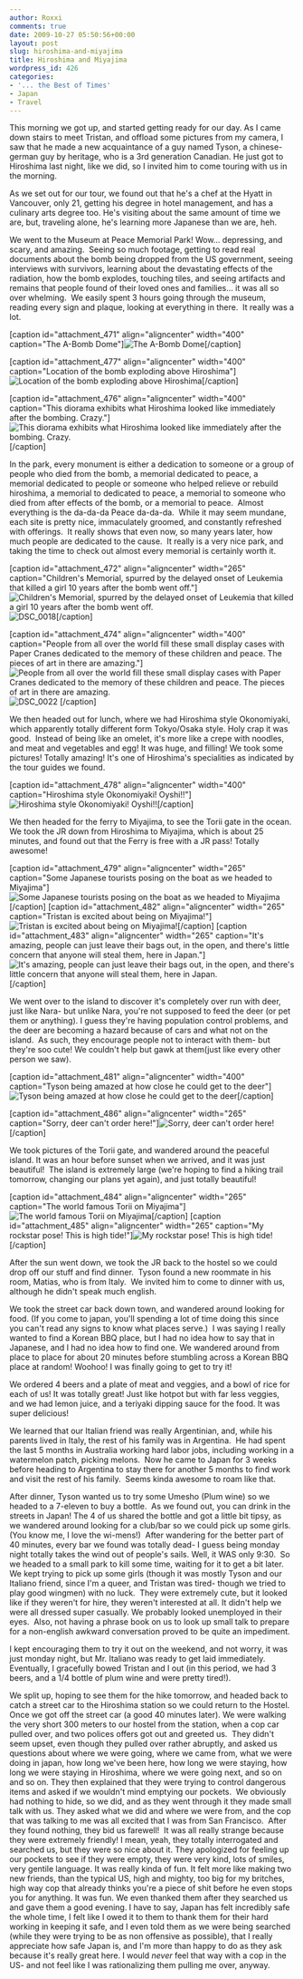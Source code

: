 ```yaml
---
author: Roxxi
comments: true
date: 2009-10-27 05:50:56+00:00
layout: post
slug: hiroshima-and-miyajima
title: Hiroshima and Miyajima
wordpress_id: 426
categories:
- '... the Best of Times'
- Japan
- Travel
---
```


This morning we got up, and started getting ready for our day. As I came down stairs to meet Tristan, and offload some pictures from my camera, I saw that he made a new acquaintance of a guy named Tyson, a chinese-german guy by heritage, who is a 3rd generation Canadian. He just got to Hiroshima last night, like we did, so I invited him to come touring with us in the morning.



As we set out for our tour, we found out that he's a chef at the Hyatt in Vancouver, only 21, getting his degree in hotel management, and has a culinary arts degree too. He's visiting about the same amount of time we are, but, traveling alone, he's learning more Japanese than we are, heh.

We went to the Museum at Peace Memorial Park! Wow… depressing, and scary, and amazing.  Seeing so much footage, getting to read real documents about the bomb being dropped from the US government, seeing interviews with survivors, learning about the devastating effects of the radiation, how the bomb explodes, touching tiles, and seeing artifacts and remains that people found of their loved ones and families… it was all so over whelming.  We easily spent 3 hours going through the museum, reading every sign and plaque, looking at everything in there.  It really was a lot.

[caption id="attachment_471" align="aligncenter" width="400" caption="The A-Bomb Dome"]![The A-Bomb Dome](http://www.kaynne.com/blog/wp-content/uploads/2009/10/DSC_00012-400x265.jpg)[/caption]

[caption id="attachment_477" align="aligncenter" width="400" caption="Location of the bomb exploding above Hiroshima"]![Location of the bomb exploding above Hiroshima](http://www.kaynne.com/blog/wp-content/uploads/2009/10/DSC_00361-400x265.jpg)[/caption]

[caption id="attachment_476" align="aligncenter" width="400" caption="This diorama exhibits what Hiroshima looked like immediately after the bombing. Crazy."]![This diorama exhibits what Hiroshima looked like immediately after the bombing. Crazy.](http://www.kaynne.com/blog/wp-content/uploads/2009/10/DSC_0035-400x265.jpg)[/caption]

In the park, every monument is either a dedication to someone or a group of people who died from the bomb, a memorial dedicated to peace, a memorial dedicated to people or someone who helped relieve or rebuild hiroshima, a memorial to dedicated to peace, a memorial to someone who died from after effects of the bomb, or a memorial to peace.  Almost everything is the da-da-da Peace da-da-da.  While it may seem mundane, each site is pretty nice, immaculately groomed, and constantly refreshed with offerings.  It really shows that even now, so many years later, how much people are dedicated to the cause.  It really is a very nice park, and taking the time to check out almost every memorial is certainly worth it.

[caption id="attachment_472" align="aligncenter" width="265" caption="Children\'s Memorial, spurred by the delayed onset of Leukemia that killed a girl 10 years after the bomb went off."]![Children's Memorial, spurred by the delayed onset of Leukemia that killed a girl 10 years after the bomb went off.](http://www.kaynne.com/blog/wp-content/uploads/2009/10/DSC_0015-265x400.jpg)![DSC_0018](http://www.kaynne.com/blog/wp-content/uploads/2009/10/DSC_0018-265x400.jpg)[/caption]

[caption id="attachment_474" align="aligncenter" width="400" caption="People from all over the world fill these small display cases with Paper Cranes dedicated to the memory of these children and peace. The pieces of art in there are amazing."]![People from all over the world fill these small display cases with Paper Cranes dedicated to the memory of these children and peace. The pieces of art in there are amazing.](http://www.kaynne.com/blog/wp-content/uploads/2009/10/DSC_0021-400x265.jpg)
![DSC_0022](http://www.kaynne.com/blog/wp-content/uploads/2009/10/DSC_00221-400x265.jpg)
[/caption]

We then headed out for lunch, where we had Hiroshima style Okonomiyaki, which apparently totally different form Tokyo/Osaka style. Holy crap it was good.  Instead of being like an omelet, it's more like a crepe with noodles, and meat and vegetables and egg! It was huge, and filling! We took some pictures! Totally amazing! It's one of Hiroshima's specialities as indicated by the tour guides we found.

[caption id="attachment_478" align="aligncenter" width="400" caption="Hiroshima style Okonomiyaki! Oyshi!!"]![Hiroshima style Okonomiyaki! Oyshi!!](http://www.kaynne.com/blog/wp-content/uploads/2009/10/DSC_00381-400x265.jpg)[/caption]

We then headed for the ferry to Miyajima, to see the Torii gate in the ocean.  We took the JR down from Hiroshima to Miyajima, which is about 25 minutes, and found out that the Ferry is free with a JR pass! Totally awesome!

[caption id="attachment_479" align="aligncenter" width="265" caption="Some Japanese tourists posing on the boat as we headed to Miyajima"]![Some Japanese tourists posing on the boat as we headed to Miyajima](http://www.kaynne.com/blog/wp-content/uploads/2009/10/DSC_0046-265x400.jpg)[/caption]
[caption id="attachment_482" align="aligncenter" width="265" caption="Tristan is excited about being on Miyajima!"]![Tristan is excited about being on Miyajima!](http://www.kaynne.com/blog/wp-content/uploads/2009/10/DSC_0081-265x400.jpg)[/caption]
[caption id="attachment_483" align="aligncenter" width="265" caption="It\'s amazing, people can just leave their bags out, in the open, and there\'s little concern that anyone will steal them, here in Japan."]![It's amazing, people can just leave their bags out, in the open, and there's little concern that anyone will steal them, here in Japan.](http://www.kaynne.com/blog/wp-content/uploads/2009/10/DSC_0083-265x400.jpg)[/caption]

We went over to the island to discover it's completely over run with deer, just like Nara- but unlike Nara, you're not supposed to feed the deer (or pet them or anything). I guess they're having population control problems, and the deer are becoming a hazard because of cars and what not on the island.  As such, they encourage people not to interact with them- but they're soo cute! We couldn't help but gawk at them(just like every other person we saw).


[caption id="attachment_481" align="aligncenter" width="400" caption="Tyson being amazed at how close he could get to the deer"]![Tyson being amazed at how close he could get to the deer](http://www.kaynne.com/blog/wp-content/uploads/2009/10/DSC_00722-400x265.jpg)[/caption]

[caption id="attachment_486" align="aligncenter" width="265" caption="Sorry, deer can\'t order here!"]![Sorry, deer can't order here!](http://www.kaynne.com/blog/wp-content/uploads/2009/10/DSC_01261-265x400.jpg)[/caption]


We took pictures of the Torii gate, and wandered around the peaceful island. It was an hour before sunset when we arrived, and it was just beautiful!  The island is extremely large (we're hoping to find a hiking trail tomorrow, changing our plans yet again), and just totally beautiful!

[caption id="attachment_484" align="aligncenter" width="265" caption="The world famous Torii on Miyajima"]![The world famous Torii on Miyajima](http://www.kaynne.com/blog/wp-content/uploads/2009/10/DSC_0102-265x400.jpg)[/caption]
[caption id="attachment_485" align="aligncenter" width="265" caption="My rockstar pose! This is high tide!"]![My rockstar pose! This is high tide!](http://www.kaynne.com/blog/wp-content/uploads/2009/10/DSC_0116-265x400.jpg)[/caption]

After the sun went down, we took the JR back to the hostel so we could drop off our stuff and find dinner.  Tyson found a new roommate in his room, Matias, who is from Italy.  We invited him to come to dinner with us, although he didn't speak much english.

We took the street car back down town, and wandered around looking for food. (If you come to japan, you'll spending a lot of time doing this since you can't read any signs to know what places serve.)  I was saying I really wanted to find a Korean BBQ place, but I had no idea how to say that in Japanese, and I had no idea how to find one. We wandered around from place to place for about 20 minutes before stumbling across a Korean BBQ place at random! Woohoo! I was finally going to get to try it!

We ordered 4 beers and a plate of meat and veggies, and a bowl of rice for each of us! It was totally great! Just like hotpot but with far less veggies, and we had lemon juice, and a teriyaki dipping sauce for the food. It was super delicious!

We learned that our Italian friend was really Argentinian, and, while his parents lived in Italy, the rest of his family was in Argentina.  He had spent the last 5 months in Australia working hard labor jobs, including working in a watermelon patch, picking melons.  Now he came to Japan for 3 weeks before heading to Argentina to stay there for another 5 months to find work and visit the rest of his family.  Seems kinda awesome to roam like that.

After dinner, Tyson wanted us to try some Umesho (Plum wine) so we headed to a 7-eleven to buy a bottle.  As we found out, you can drink in the streets in Japan! The 4 of us shared the bottle and got a little bit tipsy, as we wandered around looking for a club/bar so we could pick up some girls.  (You know me, I love the wi-mens!)  After wandering for the better part of 40 minutes, every bar we found was totally dead- I guess being monday night totally takes the wind out of people's sails. Well, it WAS only 9:30.  So we headed to a small park to kill some time, waiting for it to get a bit later.  We kept trying to pick up some girls (though it was mostly Tyson and our Italiano friend, since I'm a queer, and Tristan was tired- though we tried to play good wingmen) with no luck.  They were extremely cute, but it looked like if they weren't for hire, they weren't interested at all. It didn't help we were all dressed super casually. We probably looked unemployed in their eyes.  Also, not having a phrase book on us to look up small talk to prepare for a non-english awkward conversation proved to be quite an impediment.

I kept encouraging them to try it out on the weekend, and not worry, it was just monday night, but Mr. Italiano was ready to get laid immediately.  Eventually, I gracefully bowed Tristan and I out (in this period, we had 3 beers, and a 1/4 bottle of plum wine and were pretty tired!).

We split up, hoping to see them for the hike tomorrow, and headed back to catch a street car to the Hiroshima station so we could return to the Hostel.  Once we got off the street car (a good 40 minutes later). We were walking the very short 300 meters to our hostel from the station, when a cop car pulled over, and two polices offers got out and greeted us.  They didn't seem upset, even though they pulled over rather abruptly, and asked us questions about where we were going, where we came from, what we were doing in japan, how long we've been here, how long we were staying, how long we were staying in Hiroshima, where we were going next, and so on and so on. They then explained that they were trying to control dangerous items and asked if we wouldn't mind emptying our pockets.  We obviously had nothing to hide, so we did, and as they went through it they made small talk with us. They asked what we did and where we were from, and the cop that was talking to me was all excited that I was from San Francisco.  After they found nothing, they bid us farewell!  It was all really strange because they were extremely friendly! I mean, yeah, they totally interrogated and searched us, but they were so nice about it. They apologized for feeling up our pockets to see if they were empty, they were very kind, lots of smiles, very gentile language. It was really kinda of fun. It felt more like making two new friends, than the typical US, high and mighty, too big for my britches, high way cop that already thinks you're a piece of shit before he even stops you for anything. It was fun. We even thanked them after they searched us and gave them a good evening. I have to say, Japan has felt incredibly safe the whole time, I felt like I owed it to them to thank them for their hard working in keeping it safe, and I even told them as we were being searched (while they were trying to be as non offensive as possible), that I really appreciate how safe Japan is, and I'm more than happy to do as they ask because it's really great here. I would *never* feel that way with a cop in the US- and not feel like I was rationalizing them pulling me over, anyway.













